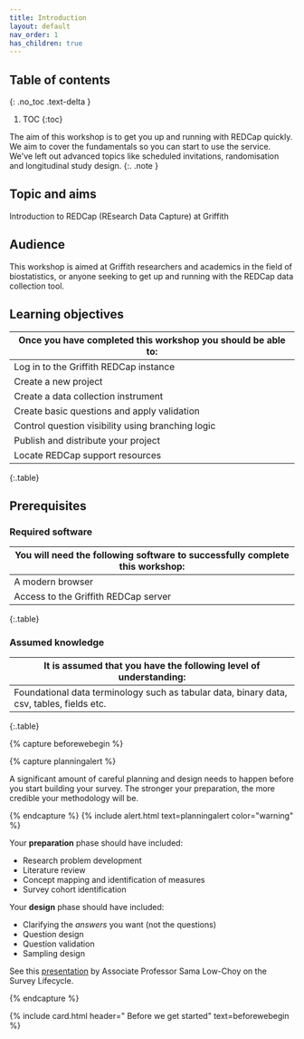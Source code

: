 ```yaml
---
title: Introduction
layout: default
nav_order: 1
has_children: true
---
```


## Table of contents
{: .no_toc .text-delta }

1. TOC
{:toc}

The aim of this workshop is to get you up and running with REDCap quickly. We aim to cover the fundamentals so you can start to use the service. We've left out advanced topics like scheduled invitations, randomisation and longitudinal study design.
{:. .note }

## Topic and aims

Introduction to REDCap (REsearch Data Capture) at Griffith

## Audience

This workshop is aimed at Griffith researchers and academics in the field of biostatistics, or anyone seeking to get up and running with the REDCap data collection tool.

## Learning objectives

| Once you have completed this workshop you should be able to: |
| -----|
| Log in to the Griffith REDCap instance |
| Create a new project |
| Create a data collection instrument |
| Create basic questions and apply validation |
| Control question visibility using branching logic |
| Publish and distribute your project |
| Locate REDCap support resources |
{:.table}

## Prerequisites

### Required software

| You will need the following software to successfully complete this workshop: |
| -----|
| A modern browser  |
| Access to the Griffith REDCap server |
{:.table}

### Assumed knowledge

| It is assumed that you have the following level of understanding: |
| -----|
| Foundational data terminology such as tabular data, binary data, csv, tables, fields etc.  |
{:.table}

{% capture beforewebegin %}

{% capture planningalert %}

A significant amount of careful planning and design needs to happen before you start building your survey. The stronger your preparation, the more credible your methodology will be.

{% endcapture %}
{% include alert.html text=planningalert color="warning" %}

Your **preparation** phase should have included:

- Research problem development
- Literature review
- Concept mapping and identification of measures
- Survey cohort identification

Your **design** phase should have included:

- Clarifying the _answers_ you want (not the questions)
- Question design
- Question validation
- Sampling design

See this <a href="LowChoyResBaz2021.pdf">presentation</a> by Associate Professor Sama Low-Choy on the Survey Lifecycle.

{% endcapture %}

{% include card.html header="<i class='fa-solid fa-triangle-exclamation'></i> Before we get started" text=beforewebegin %}
